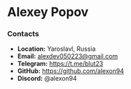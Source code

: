 # Alexey Popov

### Contacts

- **Location:** Yaroslavl, Russia
- **Email:** [alexdev050223@gmail.com](mailto:alexdev050223@gmail.com)
- **Telegram:** https://t.me/blut23
- **GitHub:** https://github.com/alexon94
- **Discord:** @alexon94
